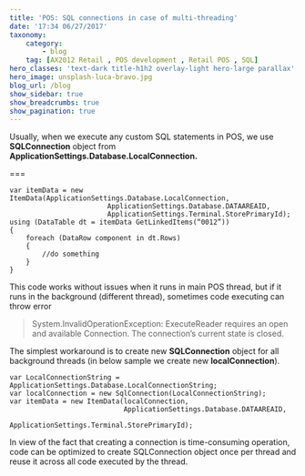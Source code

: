 ```yaml
---
title: 'POS: SQL connections in case of multi-threading'
date: '17:34 06/27/2017'
taxonomy:
    category:
        - blog
    tag: [AX2012 Retail , POS development , Retail POS , SQL]
hero_classes: 'text-dark title-h1h2 overlay-light hero-large parallax'
hero_image: unsplash-luca-bravo.jpg
blog_url: /blog
show_sidebar: true
show_breadcrumbs: true
show_pagination: true
---
```


Usually, when we execute any custom SQL statements in POS, we use **SQLConnection** object from **ApplicationSettings.Database.LocalConnection.**

===

    var itemData = new ItemData(ApplicationSettings.Database.LocalConnection,                                 
                            ApplicationSettings.Database.DATAAREAID, 
                            ApplicationSettings.Terminal.StorePrimaryId); 
    using (DataTable dt = itemData GetLinkedItems(“0012”))
    {
        foreach (DataRow component in dt.Rows)
        {
            //do something
        }
    }

This code works without issues when it runs in main POS thread, but if it runs in the background (different thread), sometimes code executing can throw error

> System.InvalidOperationException: ExecuteReader requires an open and available Connection. The connection’s current state is closed.

The simplest workaround is to create new **SQLConnection** object for all background threads (in below sample we create new **localConnection**).

    var LocalConnectionString = ApplicationSettings.Database.LocalConnectionString;
    var localConnection = new SqlConnection(LocalConnectionString);  
    var itemData = new ItemData(localConnection, 
                                ApplicationSettings.Database.DATAAREAID, 
                                ApplicationSettings.Terminal.StorePrimaryId);

In view of the fact that creating a connection is time-consuming operation, code can be optimized to create SQLConnection object once per thread and reuse it across all code executed by the thread.